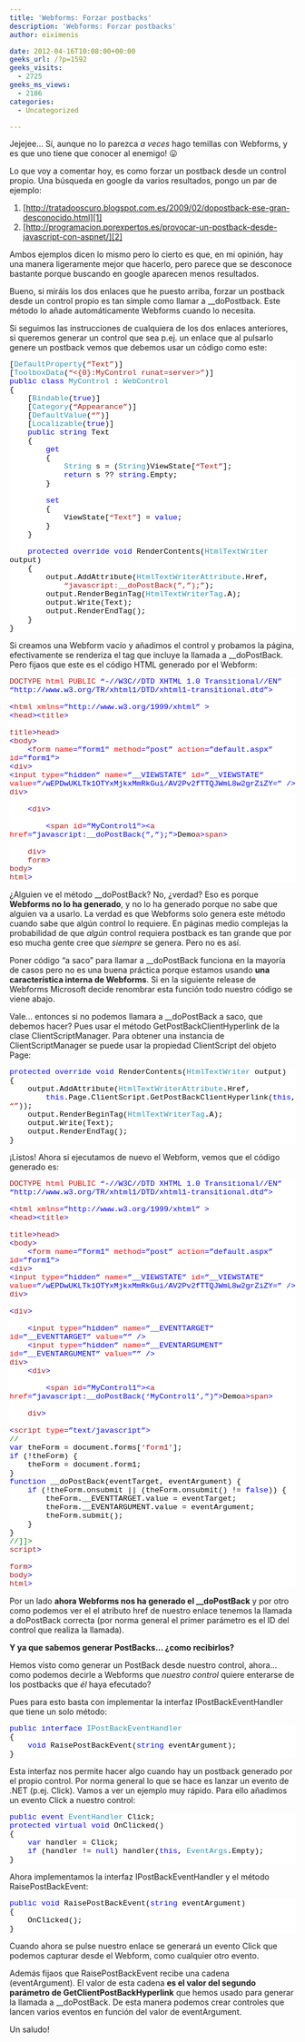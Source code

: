 ```yaml
---
title: 'Webforms: Forzar postbacks'
description: 'Webforms: Forzar postbacks'
author: eiximenis

date: 2012-04-16T10:08:00+00:00
geeks_url: /?p=1592
geeks_visits:
  - 2725
geeks_ms_views:
  - 2186
categories:
  - Uncategorized

---
```

Jejejee... Sí, aunque no lo parezca _a veces_ hago temillas con Webforms, y es que uno tiene que conocer al enemigo! 😛

Lo que voy a comentar hoy, es como forzar un postback desde un control propio. Una búsqueda en google da varios resultados, pongo un par de ejemplo:

  1. [http://tratadooscuro.blogspot.com.es/2009/02/dopostback-ese-gran-desconocido.html][1] 
  2. [http://programacion.porexpertos.es/provocar-un-postback-desde-javascript-con-aspnet/][2] 

Ambos ejemplos dicen lo mismo pero lo cierto es que, en mi opinión, hay una manera ligeramente mejor que hacerlo, pero parece que se desconoce bastante porque buscando en google aparecen menos resultados.

Bueno, si miráis los dos enlaces que he puesto arriba, forzar un postback desde un control propio es tan simple como llamar a __doPostback. Este método lo añade automáticamente Webforms cuando lo necesita.

Si seguimos las instrucciones de cualquiera de los dos enlaces anteriores, si queremos generar un control que sea p.ej. un enlace que al pulsarlo genere un postback vemos que debemos usar un código como este:

<div style="font-family: courier new; background: white; color: black; font-size: 10pt">
  <p style="margin: 0px">
    [<span style="color: #2b91af">DefaultProperty</span>(<span style="color: #a31515">&#8220;Text&#8221;</span>)]
  </p>
  
  <p style="margin: 0px">
    [<span style="color: #2b91af">ToolboxData</span>(<span style="color: #a31515">&#8220;<{0}:MyControl runat=server></{0}:MyControl>&#8221;</span>)]
  </p>
  
  <p style="margin: 0px">
    <span style="color: blue">public</span> <span style="color: blue">class</span> <span style="color: #2b91af">MyControl</span> : <span style="color: #2b91af">WebControl</span>
  </p>
  
  <p style="margin: 0px">
    {
  </p>
  
  <p style="margin: 0px">
    &nbsp;&nbsp;&nbsp; [<span style="color: #2b91af">Bindable</span>(<span style="color: blue">true</span>)]
  </p>
  
  <p style="margin: 0px">
    &nbsp;&nbsp;&nbsp; [<span style="color: #2b91af">Category</span>(<span style="color: #a31515">&#8220;Appearance&#8221;</span>)]
  </p>
  
  <p style="margin: 0px">
    &nbsp;&nbsp;&nbsp; [<span style="color: #2b91af">DefaultValue</span>(<span style="color: #a31515">&#8220;&#8221;</span>)]
  </p>
  
  <p style="margin: 0px">
    &nbsp;&nbsp;&nbsp; [<span style="color: #2b91af">Localizable</span>(<span style="color: blue">true</span>)]
  </p>
  
  <p style="margin: 0px">
    &nbsp;&nbsp;&nbsp; <span style="color: blue">public</span> <span style="color: blue">string</span> Text
  </p>
  
  <p style="margin: 0px">
    &nbsp;&nbsp;&nbsp; {
  </p>
  
  <p style="margin: 0px">
    &nbsp;&nbsp;&nbsp;&nbsp;&nbsp;&nbsp;&nbsp; <span style="color: blue">get</span>
  </p>
  
  <p style="margin: 0px">
    &nbsp;&nbsp;&nbsp;&nbsp;&nbsp;&nbsp;&nbsp; {
  </p>
  
  <p style="margin: 0px">
    &nbsp;&nbsp;&nbsp;&nbsp;&nbsp;&nbsp;&nbsp;&nbsp;&nbsp;&nbsp;&nbsp; <span style="color: #2b91af">String</span> s = (<span style="color: #2b91af">String</span>)ViewState[<span style="color: #a31515">&#8220;Text&#8221;</span>];
  </p>
  
  <p style="margin: 0px">
    &nbsp;&nbsp;&nbsp;&nbsp;&nbsp;&nbsp;&nbsp;&nbsp;&nbsp;&nbsp;&nbsp; <span style="color: blue">return</span> s ?? <span style="color: blue">string</span>.Empty;
  </p>
  
  <p style="margin: 0px">
    &nbsp;&nbsp;&nbsp;&nbsp;&nbsp;&nbsp;&nbsp; }
  </p>
  
  <p style="margin: 0px">
    &nbsp;
  </p>
  
  <p style="margin: 0px">
    &nbsp;&nbsp;&nbsp;&nbsp;&nbsp;&nbsp;&nbsp; <span style="color: blue">set</span>
  </p>
  
  <p style="margin: 0px">
    &nbsp;&nbsp;&nbsp;&nbsp;&nbsp;&nbsp;&nbsp; {
  </p>
  
  <p style="margin: 0px">
    &nbsp;&nbsp;&nbsp;&nbsp;&nbsp;&nbsp;&nbsp;&nbsp;&nbsp;&nbsp;&nbsp; ViewState[<span style="color: #a31515">&#8220;Text&#8221;</span>] = <span style="color: blue">value</span>;
  </p>
  
  <p style="margin: 0px">
    &nbsp;&nbsp;&nbsp;&nbsp;&nbsp;&nbsp;&nbsp; }
  </p>
  
  <p style="margin: 0px">
    &nbsp;&nbsp;&nbsp; }
  </p>
  
  <p style="margin: 0px">
    &nbsp;
  </p>
  
  <p style="margin: 0px">
    &nbsp;&nbsp;&nbsp; <span style="color: blue">protected</span> <span style="color: blue">override</span> <span style="color: blue">void</span> RenderContents(<span style="color: #2b91af">HtmlTextWriter</span> output)
  </p>
  
  <p style="margin: 0px">
    &nbsp;&nbsp;&nbsp; {
  </p>
  
  <p style="margin: 0px">
    &nbsp;&nbsp;&nbsp;&nbsp;&nbsp;&nbsp;&nbsp; output.AddAttribute(<span style="color: #2b91af">HtmlTextWriterAttribute</span>.Href,
  </p>
  
  <p style="margin: 0px">
    &nbsp;&nbsp;&nbsp;&nbsp;&nbsp;&nbsp;&nbsp;&nbsp;&nbsp;&nbsp;&nbsp; <span style="color: #a31515">&#8220;javascript:__doPostBack(&#8221;,&#8221;);&#8221;</span>);
  </p>
  
  <p style="margin: 0px">
    &nbsp;&nbsp;&nbsp;&nbsp;&nbsp;&nbsp;&nbsp; output.RenderBeginTag(<span style="color: #2b91af">HtmlTextWriterTag</span>.A);
  </p>
  
  <p style="margin: 0px">
    &nbsp;&nbsp;&nbsp;&nbsp;&nbsp;&nbsp;&nbsp; output.Write(Text);
  </p>
  
  <p style="margin: 0px">
    &nbsp;&nbsp;&nbsp;&nbsp;&nbsp;&nbsp;&nbsp; output.RenderEndTag();
  </p>
  
  <p style="margin: 0px">
    &nbsp;&nbsp;&nbsp; }
  </p>
  
  <p style="margin: 0px">
    }
  </p>
</div>

Si creamos una Webform vacío y añadimos el control y probamos la página, efectivamente se renderiza el tag <a> que incluye la llamada a __doPostBack. Pero fijaos que este es el código HTML generado por el Webform:

<div style="font-family: courier new; background: white; color: black; font-size: 10pt">
  <p style="margin: 0px">
    <span style="color: blue"><!</span><span style="color: #a31515">DOCTYPE</span> <span style="color: red">html</span> <span style="color: red">PUBLIC</span> <span style="color: blue">&#8220;-//W3C//DTD XHTML 1.0 Transitional//EN&#8221;</span> <span style="color: blue">&#8220;http://www.w3.org/TR/xhtml1/DTD/xhtml1-transitional.dtd&#8221;></span>
  </p>
  
  <p style="margin: 0px">
    &nbsp;
  </p>
  
  <p style="margin: 0px">
    <span style="color: blue"><</span><span style="color: #a31515">html</span> <span style="color: red">xmlns</span><span style="color: blue">=&#8221;http://www.w3.org/1999/xhtml&#8221;</span> <span style="color: blue">></span>
  </p>
  
  <p style="margin: 0px">
    <span style="color: blue"><</span><span style="color: #a31515">head</span><span style="color: blue">><</span><span style="color: #a31515">title</span><span style="color: blue">></span>
  </p>
  
  <p style="margin: 0px">
    &nbsp;
  </p>
  
  <p style="margin: 0px">
    <span style="color: blue"></</span><span style="color: #a31515">title</span><span style="color: blue">></</span><span style="color: #a31515">head</span><span style="color: blue">></span>
  </p>
  
  <p style="margin: 0px">
    <span style="color: blue"><</span><span style="color: #a31515">body</span><span style="color: blue">></span>
  </p>
  
  <p style="margin: 0px">
    &nbsp;&nbsp;&nbsp; <span style="color: blue"><</span><span style="color: #a31515">form</span> <span style="color: red">name</span><span style="color: blue">=&#8221;form1&#8243;</span> <span style="color: red">method</span><span style="color: blue">=&#8221;post&#8221;</span> <span style="color: red">action</span><span style="color: blue">=&#8221;default.aspx&#8221;</span> <span style="color: red">id</span><span style="color: blue">=&#8221;form1&#8243;></span>
  </p>
  
  <p style="margin: 0px">
    <span style="color: blue"><</span><span style="color: #a31515">div</span><span style="color: blue">></span>
  </p>
  
  <p style="margin: 0px">
    <span style="color: blue"><</span><span style="color: #a31515">input</span> <span style="color: red">type</span><span style="color: blue">=&#8221;hidden&#8221;</span> <span style="color: red">name</span><span style="color: blue">=&#8221;__VIEWSTATE&#8221;</span> <span style="color: red">id</span><span style="color: blue">=&#8221;__VIEWSTATE&#8221;</span> <span style="color: red">value</span><span style="color: blue">=&#8221;/wEPDwUKLTk1OTYxMjkxMmRkGui/AV2Pv2fTTQJWmL8w2grZiZY=&#8221;</span> <span style="color: blue">/></span>
  </p>
  
  <p style="margin: 0px">
    <span style="color: blue"></</span><span style="color: #a31515">div</span><span style="color: blue">></span>
  </p>
  
  <p style="margin: 0px">
    &nbsp;
  </p>
  
  <p style="margin: 0px">
    &nbsp;&nbsp;&nbsp; <span style="color: blue"><</span><span style="color: #a31515">div</span><span style="color: blue">></span>
  </p>
  
  <p style="margin: 0px">
    &nbsp;
  </p>
  
  <p style="margin: 0px">
    &nbsp;&nbsp;&nbsp;&nbsp;&nbsp;&nbsp;&nbsp; <span style="color: blue"><</span><span style="color: #a31515">span</span> <span style="color: red">id</span><span style="color: blue">=&#8221;MyControl1&#8243;><</span><span style="color: #a31515">a</span> <span style="color: red">href</span><span style="color: blue">=&#8221;javascript:__doPostBack(&#8221;,&#8221;);&#8221;></span>Demo<span style="color: blue"></</span><span style="color: #a31515">a</span><span style="color: blue">></</span><span style="color: #a31515">span</span><span style="color: blue">></span>
  </p>
  
  <p style="margin: 0px">
    &nbsp;
  </p>
  
  <p style="margin: 0px">
    &nbsp;&nbsp;&nbsp; <span style="color: blue"></</span><span style="color: #a31515">div</span><span style="color: blue">></span>
  </p>
  
  <p style="margin: 0px">
    &nbsp;&nbsp;&nbsp; <span style="color: blue"></</span><span style="color: #a31515">form</span><span style="color: blue">></span>
  </p>
  
  <p style="margin: 0px">
    <span style="color: blue"></</span><span style="color: #a31515">body</span><span style="color: blue">></span>
  </p>
  
  <p style="margin: 0px">
    <span style="color: blue"></</span><span style="color: #a31515">html</span><span style="color: blue">></span>
  </p>
</div>

¿Alguien ve el método __doPostBack? No, ¿verdad? Eso es porque **Webforms no lo ha generado**, y no lo ha generado porque no sabe que alguien va a usarlo. La verdad es que Webforms solo genera este método cuando sabe que algún control lo requiere. En páginas medio complejas la probabilidad de que _algún_ control requiera postback es tan grande que por eso mucha gente cree que _siempre_ se genera. Pero no es así.

Poner código &ldquo;a saco&rdquo; para llamar a __doPostBack funciona en la mayoría de casos pero no es una buena práctica porque estamos usando **una característica interna de Webforms**. Si en la siguiente release de Webforms Microsoft decide renombrar esta función todo nuestro código se viene abajo.

Vale... entonces si no podemos llamara a __doPostBack a saco, que debemos hacer? Pues usar el método GetPostBackClientHyperlink de la clase ClientScriptManager. Para obtener una instancia de ClientScriptManager se puede usar la propiedad ClientScript del objeto Page:

<div style="font-family: courier new; background: white; color: black; font-size: 10pt">
  <p style="margin: 0px">
    <span style="color: blue">protected</span> <span style="color: blue">override</span> <span style="color: blue">void</span> RenderContents(<span style="color: #2b91af">HtmlTextWriter</span> output)
  </p>
  
  <p style="margin: 0px">
    {
  </p>
  
  <p style="margin: 0px">
    &nbsp;&nbsp;&nbsp; output.AddAttribute(<span style="color: #2b91af">HtmlTextWriterAttribute</span>.Href,
  </p>
  
  <p style="margin: 0px">
    &nbsp;&nbsp;&nbsp;&nbsp;&nbsp;&nbsp;&nbsp; <span style="color: blue">this</span>.Page.ClientScript.GetPostBackClientHyperlink(<span style="color: blue">this</span>, <span style="color: #a31515">&#8220;&#8221;</span>));
  </p>
  
  <p style="margin: 0px">
    &nbsp;&nbsp;&nbsp; output.RenderBeginTag(<span style="color: #2b91af">HtmlTextWriterTag</span>.A);
  </p>
  
  <p style="margin: 0px">
    &nbsp;&nbsp;&nbsp; output.Write(Text);
  </p>
  
  <p style="margin: 0px">
    &nbsp;&nbsp;&nbsp; output.RenderEndTag();
  </p>
  
  <p style="margin: 0px">
    }
  </p>
</div>

&iexcl;Listos! Ahora si ejecutamos de nuevo el Webform, vemos que el código generado es:

<div style="font-family: courier new; background: white; color: black; font-size: 10pt">
  <p style="margin: 0px">
    <span style="color: blue"><!</span><span style="color: #a31515">DOCTYPE</span> <span style="color: red">html</span> <span style="color: red">PUBLIC</span> <span style="color: blue">&#8220;-//W3C//DTD XHTML 1.0 Transitional//EN&#8221;</span> <span style="color: blue">&#8220;http://www.w3.org/TR/xhtml1/DTD/xhtml1-transitional.dtd&#8221;></span>
  </p>
  
  <p style="margin: 0px">
    &nbsp;
  </p>
  
  <p style="margin: 0px">
    <span style="color: blue"><</span><span style="color: #a31515">html</span> <span style="color: red">xmlns</span><span style="color: blue">=&#8221;http://www.w3.org/1999/xhtml&#8221;</span> <span style="color: blue">></span>
  </p>
  
  <p style="margin: 0px">
    <span style="color: blue"><</span><span style="color: #a31515">head</span><span style="color: blue">><</span><span style="color: #a31515">title</span><span style="color: blue">></span>
  </p>
  
  <p style="margin: 0px">
    &nbsp;
  </p>
  
  <p style="margin: 0px">
    <span style="color: blue"></</span><span style="color: #a31515">title</span><span style="color: blue">></</span><span style="color: #a31515">head</span><span style="color: blue">></span>
  </p>
  
  <p style="margin: 0px">
    <span style="color: blue"><</span><span style="color: #a31515">body</span><span style="color: blue">></span>
  </p>
  
  <p style="margin: 0px">
    &nbsp;&nbsp;&nbsp; <span style="color: blue"><</span><span style="color: #a31515">form</span> <span style="color: red">name</span><span style="color: blue">=&#8221;form1&#8243;</span> <span style="color: red">method</span><span style="color: blue">=&#8221;post&#8221;</span> <span style="color: red">action</span><span style="color: blue">=&#8221;default.aspx&#8221;</span> <span style="color: red">id</span><span style="color: blue">=&#8221;form1&#8243;></span>
  </p>
  
  <p style="margin: 0px">
    <span style="color: blue"><</span><span style="color: #a31515">div</span><span style="color: blue">></span>
  </p>
  
  <p style="margin: 0px">
    <span style="color: blue"><</span><span style="color: #a31515">input</span> <span style="color: red">type</span><span style="color: blue">=&#8221;hidden&#8221;</span> <span style="color: red">name</span><span style="color: blue">=&#8221;__VIEWSTATE&#8221;</span> <span style="color: red">id</span><span style="color: blue">=&#8221;__VIEWSTATE&#8221;</span> <span style="color: red">value</span><span style="color: blue">=&#8221;/wEPDwUKLTk1OTYxMjkxMmRkGui/AV2Pv2fTTQJWmL8w2grZiZY=&#8221;</span> <span style="color: blue">/></span>
  </p>
  
  <p style="margin: 0px">
    <span style="color: blue"></</span><span style="color: #a31515">div</span><span style="color: blue">></span>
  </p>
  
  <p style="margin: 0px">
    &nbsp;
  </p>
  
  <p style="margin: 0px">
    <span style="color: blue"><</span><span style="color: #a31515">div</span><span style="color: blue">></span>
  </p>
  
  <p style="margin: 0px">
    &nbsp;
  </p>
  
  <p style="margin: 0px">
    &nbsp;&nbsp;&nbsp; <span style="color: blue"><</span><span style="color: #a31515">input</span> <span style="color: red">type</span><span style="color: blue">=&#8221;hidden&#8221;</span> <span style="color: red">name</span><span style="color: blue">=&#8221;__EVENTTARGET&#8221;</span> <span style="color: red">id</span><span style="color: blue">=&#8221;__EVENTTARGET&#8221;</span> <span style="color: red">value</span><span style="color: blue">=&#8221;&#8221;</span> <span style="color: blue">/></span>
  </p>
  
  <p style="margin: 0px">
    &nbsp;&nbsp;&nbsp; <span style="color: blue"><</span><span style="color: #a31515">input</span> <span style="color: red">type</span><span style="color: blue">=&#8221;hidden&#8221;</span> <span style="color: red">name</span><span style="color: blue">=&#8221;__EVENTARGUMENT&#8221;</span> <span style="color: red">id</span><span style="color: blue">=&#8221;__EVENTARGUMENT&#8221;</span> <span style="color: red">value</span><span style="color: blue">=&#8221;&#8221;</span> <span style="color: blue">/></span>
  </p>
  
  <p style="margin: 0px">
    <span style="color: blue"></</span><span style="color: #a31515">div</span><span style="color: blue">></span>
  </p>
  
  <p style="margin: 0px">
    &nbsp;&nbsp;&nbsp; <span style="color: blue"><</span><span style="color: #a31515">div</span><span style="color: blue">></span>
  </p>
  
  <p style="margin: 0px">
    &nbsp;
  </p>
  
  <p style="margin: 0px">
    &nbsp;&nbsp;&nbsp;&nbsp;&nbsp;&nbsp;&nbsp; <span style="color: blue"><</span><span style="color: #a31515">span</span> <span style="color: red">id</span><span style="color: blue">=&#8221;MyControl1&#8243;><</span><span style="color: #a31515">a</span> <span style="color: red">href</span><span style="color: blue">=&#8221;javascript:__doPostBack(&#8216;MyControl1&#8217;,&#8221;)&#8221;></span>Demo<span style="color: blue"></</span><span style="color: #a31515">a</span><span style="color: blue">></</span><span style="color: #a31515">span</span><span style="color: blue">></span>
  </p>
  
  <p style="margin: 0px">
    &nbsp;
  </p>
  
  <p style="margin: 0px">
    &nbsp;&nbsp;&nbsp; <span style="color: blue"></</span><span style="color: #a31515">div</span><span style="color: blue">></span>
  </p>
  
  <p style="margin: 0px">
    &nbsp;
  </p>
  
  <p style="margin: 0px">
    <span style="color: blue"><</span><span style="color: #a31515">script</span> <span style="color: red">type</span><span style="color: blue">=&#8221;text/javascript&#8221;></span>
  </p>
  
  <p style="margin: 0px">
    <span style="color: green">//<![CDATA[</span>
  </p>
  
  <p style="margin: 0px">
    <span style="color: blue">var</span> theForm = document.forms[<span style="color: #a31515">&#8216;form1&#8217;</span>];
  </p>
  
  <p style="margin: 0px">
    <span style="color: blue">if</span> (!theForm) {
  </p>
  
  <p style="margin: 0px">
    &nbsp;&nbsp;&nbsp; theForm = document.form1;
  </p>
  
  <p style="margin: 0px">
    }
  </p>
  
  <p style="margin: 0px">
    <span style="color: blue">function</span> __doPostBack(eventTarget, eventArgument) {
  </p>
  
  <p style="margin: 0px">
    &nbsp;&nbsp;&nbsp; <span style="color: blue">if</span> (!theForm.onsubmit || (theForm.onsubmit() != <span style="color: blue">false</span>)) {
  </p>
  
  <p style="margin: 0px">
    &nbsp;&nbsp;&nbsp;&nbsp;&nbsp;&nbsp;&nbsp; theForm.__EVENTTARGET.value = eventTarget;
  </p>
  
  <p style="margin: 0px">
    &nbsp;&nbsp;&nbsp;&nbsp;&nbsp;&nbsp;&nbsp; theForm.__EVENTARGUMENT.value = eventArgument;
  </p>
  
  <p style="margin: 0px">
    &nbsp;&nbsp;&nbsp;&nbsp;&nbsp;&nbsp;&nbsp; theForm.submit();
  </p>
  
  <p style="margin: 0px">
    &nbsp;&nbsp;&nbsp; }
  </p>
  
  <p style="margin: 0px">
    }
  </p>
  
  <p style="margin: 0px">
    <span style="color: green">//]]></span>
  </p>
  
  <p style="margin: 0px">
    <span style="color: blue"></</span><span style="color: #a31515">script</span><span style="color: blue">></span>
  </p>
  
  <p style="margin: 0px">
    &nbsp;
  </p>
  
  <p style="margin: 0px">
    <span style="color: blue"></</span><span style="color: #a31515">form</span><span style="color: blue">></span>
  </p>
  
  <p style="margin: 0px">
    <span style="color: blue"></</span><span style="color: #a31515">body</span><span style="color: blue">></span>
  </p>
  
  <p style="margin: 0px">
    <span style="color: blue"></</span><span style="color: #a31515">html</span><span style="color: blue">></span>
  </p>
</div>

Por un lado **ahora Webforms nos ha generado el __doPostBack** y por otro como podemos ver el el atributo href de nuestro enlace tenemos la llamada a doPostBack correcta (por norma general el primer parámetro es el ID del control que realiza la llamada).

**Y ya que sabemos generar PostBacks... ¿como recibirlos?**

Hemos visto como generar un PostBack desde nuestro control, ahora... como podemos decirle a Webforms que _nuestro control_ quiere enterarse de los postbacks que _él_ haya efecutado?

Pues para esto basta con implementar la interfaz IPostBackEventHandler que tiene un solo método:

<div style="font-family: courier new; background: white; color: black; font-size: 10pt">
  <p style="margin: 0px">
    <span style="color: blue">public</span> <span style="color: blue">interface</span> <span style="color: #2b91af">IPostBackEventHandler</span>
  </p>
  
  <p style="margin: 0px">
    {
  </p>
  
  <p style="margin: 0px">
    &nbsp;&nbsp;&nbsp; <span style="color: blue">void</span> RaisePostBackEvent(<span style="color: blue">string</span> eventArgument);
  </p>
  
  <p style="margin: 0px">
    }
  </p>
</div>

Esta interfaz nos permite hacer algo cuando hay un postback generado por el propio control. Por norma general lo que se hace es lanzar un evento de .NET (p.ej. Click). Vamos a ver un ejemplo muy rápido. Para ello añadimos un evento Click a nuestro control:

<div style="font-family: courier new; background: white; color: black; font-size: 10pt">
  <p style="margin: 0px">
    <span style="color: blue">public</span> <span style="color: blue">event</span> <span style="color: #2b91af">EventHandler</span> Click;
  </p>
  
  <p style="margin: 0px">
    <span style="color: blue">protected</span> <span style="color: blue">virtual</span> <span style="color: blue">void</span> OnClicked()
  </p>
  
  <p style="margin: 0px">
    {
  </p>
  
  <p style="margin: 0px">
    &nbsp;&nbsp;&nbsp; <span style="color: blue">var</span> handler = Click;
  </p>
  
  <p style="margin: 0px">
    &nbsp;&nbsp;&nbsp; <span style="color: blue">if</span> (handler != <span style="color: blue">null</span>) handler(<span style="color: blue">this</span>, <span style="color: #2b91af">EventArgs</span>.Empty);
  </p>
  
  <p style="margin: 0px">
    }
  </p>
</div>

Ahora implementamos la interfaz IPostBackEventHandler y el método RaisePostBackEvent:

<div style="font-family: courier new; background: white; color: black; font-size: 10pt">
  <p style="margin: 0px">
    <span style="color: blue">public</span> <span style="color: blue">void</span> RaisePostBackEvent(<span style="color: blue">string</span> eventArgument)
  </p>
  
  <p style="margin: 0px">
    {
  </p>
  
  <p style="margin: 0px">
    &nbsp;&nbsp;&nbsp; OnClicked();
  </p>
  
  <p style="margin: 0px">
    }
  </p>
</div>

Cuando ahora se pulse nuestro enlace se generará un evento Click que podemos capturar desde el Webform, como cualquier otro evento.

Además fijaos que RaisePostBackEvent recibe una cadena (eventArgument). El valor de esta cadena **es el valor del segundo parámetro de GetClientPostBackHyperlink** que hemos usado para generar la llamada a __doPostBack. De esta manera podemos crear controles que lancen varios eventos en función del valor de eventArgument.

Un saludo!

 [1]: http://tratadooscuro.blogspot.com.es/2009/02/dopostback-ese-gran-desconocido.html "http://tratadooscuro.blogspot.com.es/2009/02/dopostback-ese-gran-desconocido.html"
 [2]: http://programacion.porexpertos.es/provocar-un-postback-desde-javascript-con-aspnet/ "http://programacion.porexpertos.es/provocar-un-postback-desde-javascript-con-aspnet/"